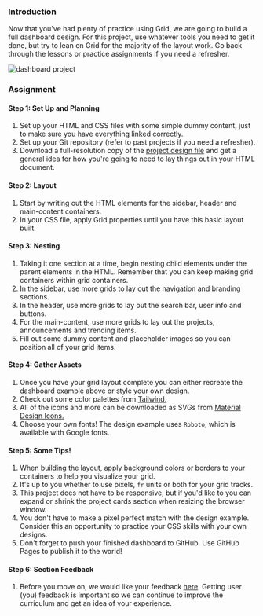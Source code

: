 ### Introduction

Now that you've had plenty of practice using Grid, we are going to build a full dashboard design. For this project, use whatever tools you need to get it done, but try to lean on Grid for the majority of the layout work. Go back through the lessons or practice assignments if you need a refresher.

![dashboard project](https://cdn.statically.io/gh/TheOdinProject/curriculum/43cc6ab69fdfbef40d431a65677d2144668930ac/intermediate_html_css/grid/project_admin_dashboard/imgs/dashboard-project.png)

### Assignment

<div class="lesson-content__panel" markdown="1">

#### Step 1: Set Up and Planning

1. Set up your HTML and CSS files with some simple dummy content, just to make sure you have everything linked correctly.
2. Set up your Git repository (refer to past projects if you need a refresher).
3. Download a full-resolution copy of the [project design file](https://cdn.statically.io/gh/TheOdinProject/curriculum/43cc6ab69fdfbef40d431a65677d2144668930ac/intermediate_html_css/grid/project_admin_dashboard/imgs/dashboard-project.png) and get a general idea for how you're going to need to lay things out in your HTML document.

#### Step 2: Layout

1. Start by writing out the HTML elements for the sidebar, header and main-content containers.
2. In your CSS file, apply Grid properties until you have this basic layout built.

#### Step 3: Nesting

1. Taking it one section at a time, begin nesting child elements under the parent elements in the HTML. Remember that you can keep making grid containers within grid containers.
2. In the sidebar, use more grids to lay out the navigation and branding sections.
3. In the header, use more grids to lay out the search bar, user info and buttons.
4. For the main-content, use more grids to lay out the projects, announcements and trending items.
5. Fill out some dummy content and placeholder images so you can position all of your grid items.

#### Step 4: Gather Assets

1. Once you have your grid layout complete you can either recreate the dashboard example above or style your own design.
2. Check out some color palettes from [Tailwind.](https://tailwindcss.com/docs/customizing-colors)
3. All of the icons and more can be downloaded as SVGs from [Material Design Icons.](https://pictogrammers.com/library/mdi/)
4. Choose your own fonts! The design example uses `Roboto`, which is available with Google fonts.

#### Step 5: Some Tips!

1. When building the layout, apply background colors or borders to your containers to help you visualize your grid.
2. It's up to you whether to use pixels, `fr` units or both for your grid tracks. 
3. This project does not have to be responsive, but if you'd like to you can expand or shrink the project cards section when resizing the browser window.
4. You don't have to make a pixel perfect match with the design example. Consider this an opportunity to practice your CSS skills with your own designs.
5. Don't forget to push your finished dashboard to GitHub. Use GitHub Pages to publish it to the world!

#### Step 6: Section Feedback 

1. Before you move on, we would like your feedback [here](https://docs.google.com/forms/d/e/1FAIpQLSf_hNwIjvqcPZyl9Lx41mgJNQKp04qOro03SI8ABw4Zp7U_4w/viewform?usp=sf_link). Getting user (you) feedback is important so we can continue to improve the curriculum and get an idea of your experience.

</div>
